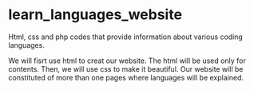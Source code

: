 # learn_languages_website
Html, css and php codes that provide information about various coding languages.

We will fisrt use html to creat our website. The html will be used only for contents. Then, we will use css to make it beautiful.
Our website will be constituted of more than one pages where languages will be explained.  
